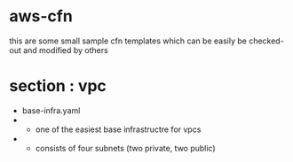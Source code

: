 # aws-cfn
this are some small sample cfn templates which can be easily be checked-out and modified by others

# section : vpc
- base-infra.yaml
- - one of the easiest base infrastructre for vpcs 
- - consists of four subnets (two private, two public)